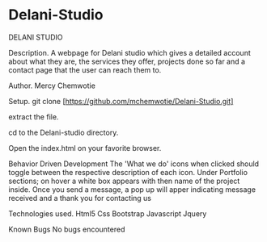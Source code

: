 # Delani-Studio
DELANI STUDIO

Description.
A webpage for Delani studio which gives a detailed account about what they are, the services they offer, projects done so far and a contact page that the user can reach them to.

Author.
Mercy Chemwotie

Setup.
git clone [https://github.com/mchemwotie/Delani-Studio.git]

extract the file.

cd to the Delani-studio directory.

Open the index.html on your favorite browser.

Behavior Driven Development
The 'What we do'  icons when clicked should toggle between the respective description of each icon. 
Under Portfolio sections; on hover a white box appears with then name of the project inside.
Once you send a message, a pop up will apper indicating message received and a thank you for contacting us

Technologies used.
Html5
Css
Bootstrap
Javascript
Jquery

Known Bugs
No bugs encountered
